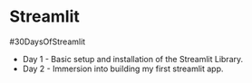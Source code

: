 # Streamlit
#30DaysOfStreamlit
- Day 1 - Basic setup and installation of the Streamlit Library.
- Day 2 - Immersion into building my first streamlit app.

